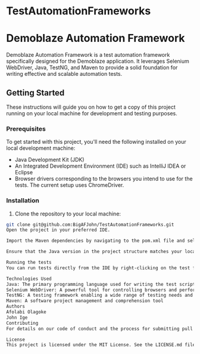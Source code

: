 # TestAutomationFrameworks
# Demoblaze Automation Framework

Demoblaze Automation Framework is a test automation framework specifically designed for the Demoblaze application. It leverages Selenium WebDriver, Java, TestNG, and Maven to provide a solid foundation for writing effective and scalable automation tests.

## Getting Started

These instructions will guide you on how to get a copy of this project running on your local machine for development and testing purposes.

### Prerequisites

To get started with this project, you'll need the following installed on your local development machine:

- Java Development Kit (JDK)
- An Integrated Development Environment (IDE) such as IntelliJ IDEA or Eclipse
- Browser drivers corresponding to the browsers you intend to use for the tests. The current setup uses ChromeDriver.

### Installation

1. Clone the repository to your local machine:

```bash
git clone git@github.com:BigAFJohn/TestAutomationFrameworks.git
Open the project in your preferred IDE.

Import the Maven dependencies by navigating to the pom.xml file and selecting "Maven" > "Reimport".

Ensure that the Java version in the project structure matches your local JDK version.

Running the tests
You can run tests directly from the IDE by right-clicking on the test files and selecting "Run 'Test name'". Alternatively, you can use the TestNG XML file to run a suite of tests.

Technologies Used
Java: The primary programming language used for writing the test scripts
Selenium WebDriver: A powerful tool for controlling browsers and performing browser-based automation
TestNG: A testing framework enabling a wide range of testing needs and providing powerful functionalities
Maven: A software project management and comprehension tool
Authors
Afolabi Olagoke
John Ige
Contributing
For details on our code of conduct and the process for submitting pull requests, please read the CONTRIBUTING.md file.

License
This project is licensed under the MIT License. See the LICENSE.md file for details.
